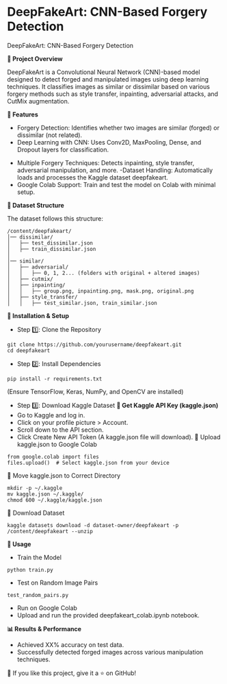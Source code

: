 # DeepFakeArt: CNN-Based Forgery Detection
DeepFakeArt: CNN-Based Forgery Detection

**📌 Project Overview**

DeepFakeArt is a Convolutional Neural Network (CNN)-based model designed to detect forged and manipulated images using deep learning techniques. It classifies images as similar or dissimilar based on various forgery methods such as style transfer, inpainting, adversarial attacks, and CutMix augmentation.

**🚀 Features**

* Forgery Detection: Identifies whether two images are similar (forged) or dissimilar (not related).
* Deep Learning with CNN: Uses Conv2D, MaxPooling, Dense, and Dropout layers for classification.
- Multiple Forgery Techniques: Detects inpainting, style transfer, adversarial manipulation, and more.
-Dataset Handling: Automatically loads and processes the Kaggle dataset deepfakeart.
- Google Colab Support: Train and test the model on Colab with minimal setup.

**📂 Dataset Structure**

The dataset follows this structure:
```
/content/deepfakeart/
│── dissimilar/
│   ├── test_dissimilar.json
│   ├── train_dissimilar.json
│
│── similar/
│   ├── adversarial/
│   │   ├── 0, 1, 2... (folders with original + altered images)
│   ├── cutmix/
│   ├── inpainting/
│   │   ├── group.png, inpainting.png, mask.png, original.png
│   ├── style_transfer/
│   │   ├── test_similar.json, train_similar.json
```

**🔧 Installation & Setup**

- Step 1️⃣: Clone the Repository
```
git clone https://github.com/yourusername/deepfakeart.git
cd deepfakeart
```

- Step 2️⃣: Install Dependencies
```
pip install -r requirements.txt
```
(Ensure TensorFlow, Keras, NumPy, and OpenCV are installed)

- Step 3️⃣: Download Kaggle Dataset
**🔹 Get Kaggle API Key (kaggle.json)**
- Go to Kaggle and log in.
- Click on your profile picture > Account.
- Scroll down to the API section.
- Click Create New API Token (A kaggle.json file will download).
🔹 Upload kaggle.json to Google Colab
```
from google.colab import files
files.upload()  # Select kaggle.json from your device
```
🔹 Move kaggle.json to Correct Directory
```
mkdir -p ~/.kaggle
mv kaggle.json ~/.kaggle/
chmod 600 ~/.kaggle/kaggle.json
```
🔹 Download Dataset
```
kaggle datasets download -d dataset-owner/deepfakeart -p /content/deepfakeart --unzip
```

**📜 Usage**
- Train the Model
```
python train.py
```
- Test on Random Image Pairs
```
test_random_pairs.py
```
- Run on Google Colab
- Upload and run the provided deepfakeart_colab.ipynb notebook.

**📊 Results & Performance**
- Achieved XX% accuracy on test data.
- Successfully detected forged images across various manipulation techniques.

🌟 If you like this project, give it a ⭐ on GitHub!

